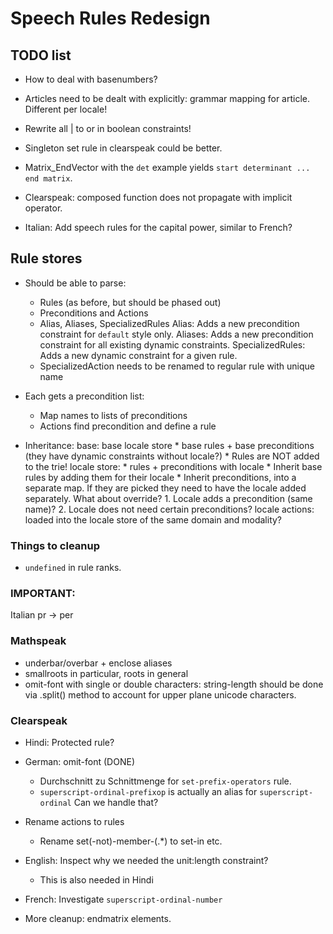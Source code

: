 # Speech Rules Redesign

## TODO list

* How to deal with basenumbers?
* Articles need to be dealt with explicitly: grammar mapping for
  article. Different per locale!


* Rewrite all | to or in boolean constraints!
* Singleton set rule in clearspeak could be better.

* Matrix_EndVector with the `det` example yields `start determinant ... end matrix`.
* Clearspeak: composed function does not propagate with implicit operator.
* Italian: Add speech rules for the capital power, similar to French?


## Rule stores

* Should be able to parse:
  * Rules (as before, but should be phased out)
  * Preconditions and Actions
  * Alias, Aliases, SpecializedRules
    Alias: Adds a new precondition constraint for `default` style only.
    Aliases: Adds a new precondition constraint for all existing dynamic constraints.
    SpecializedRules: Adds a new dynamic constraint for a given rule.
  * SpecializedAction needs to be renamed to regular rule with unique name
    
  

* Each gets a precondition list:
  * Map names to lists of preconditions
  * Actions find precondition and define a rule
  

* Inheritance:
  base: base locale store
      * base rules + base preconditions (they have dynamic constraints without locale?) 
      * Rules are NOT added to the trie!
  locale store: 
      * rules + preconditions with locale
      * Inherit base rules by adding them for their locale
      * Inherit preconditions, into a separate map. 
        If they are picked they need to have the locale added separately.
        What about override? 
        1. Locale adds a precondition (same name)?
        2. Locale does not need certain preconditions?
  locale actions: loaded into the locale store of the same domain and modality?


### Things to cleanup

* `undefined` in rule ranks.

### IMPORTANT:

Italian pr -> per

### Mathspeak

* underbar/overbar + enclose aliases
* smallroots in particular, roots in general
* omit-font with single or double characters: string-length should be done via
  .split() method to account for upper plane unicode characters.


### Clearspeak

* Hindi: Protected rule?
* German: omit-font (DONE)
    * Durchschnitt zu Schnittmenge for `set-prefix-operators` rule.
    * `superscript-ordinal-prefixop` is actually an alias for `superscript-ordinal` 
      Can we handle that?

* Rename actions to rules
    * Rename set(-not)-member-(.*) to set-in etc.


* English: Inspect why we needed the unit:length constraint?
    * This is also needed in Hindi

* French: Investigate `superscript-ordinal-number`


* More cleanup: endmatrix elements.
